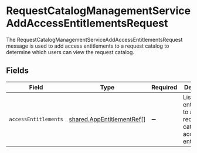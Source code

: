 # RequestCatalogManagementServiceAddAccessEntitlementsRequest

The RequestCatalogManagementServiceAddAccessEntitlementsRequest message is used to add access entitlements to a request
 catalog to determine which users can view the request catalog.


## Fields

| Field                                                                         | Type                                                                          | Required                                                                      | Description                                                                   |
| ----------------------------------------------------------------------------- | ----------------------------------------------------------------------------- | ----------------------------------------------------------------------------- | ----------------------------------------------------------------------------- |
| `accessEntitlements`                                                          | [shared.AppEntitlementRef](../../../sdk/models/shared/appentitlementref.md)[] | :heavy_minus_sign:                                                            | List of entitlements to add to the request catalog as access entitlements.    |